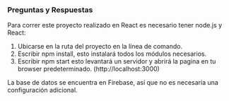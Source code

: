 ### Preguntas y Respuestas 

Para correr este proyecto realizado en React es necesario tener node.js y React:
1.	Ubicarse en la ruta del proyecto en la línea de comando.
2.	Escribir npm install, esto instalará todos los módulos necesarios.
3.	Escribir npm start esto levantará un servidor y abrirá la pagina en tu browser predeterminado. (http://localhost:3000)

La base de datos se encuentra en Firebase, así que no es necesaria una configuración adicional.  
